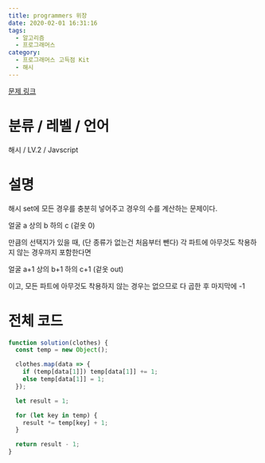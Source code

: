 ```yaml
---
title: programmers 위장
date: 2020-02-01 16:31:16
tags:
  - 알고리즘
  - 프로그래머스
category:
  - 프로그래머스 고득점 Kit
  - 해시
---
```


[문제 링크](https://programmers.co.kr/learn/courses/30/lessons/42578)

# 분류 / 레벨 / 언어

해시 / LV.2 / Javscript

# 설명

해시 set에 모든 경우를 충분히 넣어주고
경우의 수를 계산하는 문제이다.

얼굴 a
상의 b
하의 c
(겉옷 0)

만큼의 선택지가 있을 때, (단 종류가 없는건 처음부터 뺀다)
각 파트에 아무것도 착용하지 않는 경우까지 포함한다면

얼굴 a+1
상의 b+1
하의 c+1
(겉옷 out)

이고,
모든 파트에 아무것도 착용하지 않는 경우는 없으므로
다 곱한 후 마지막에 -1

# 전체 코드

```javascript
function solution(clothes) {
  const temp = new Object();

  clothes.map(data => {
    if (temp[data[1]]) temp[data[1]] += 1;
    else temp[data[1]] = 1;
  });

  let result = 1;

  for (let key in temp) {
    result *= temp[key] + 1;
  }

  return result - 1;
}
```

